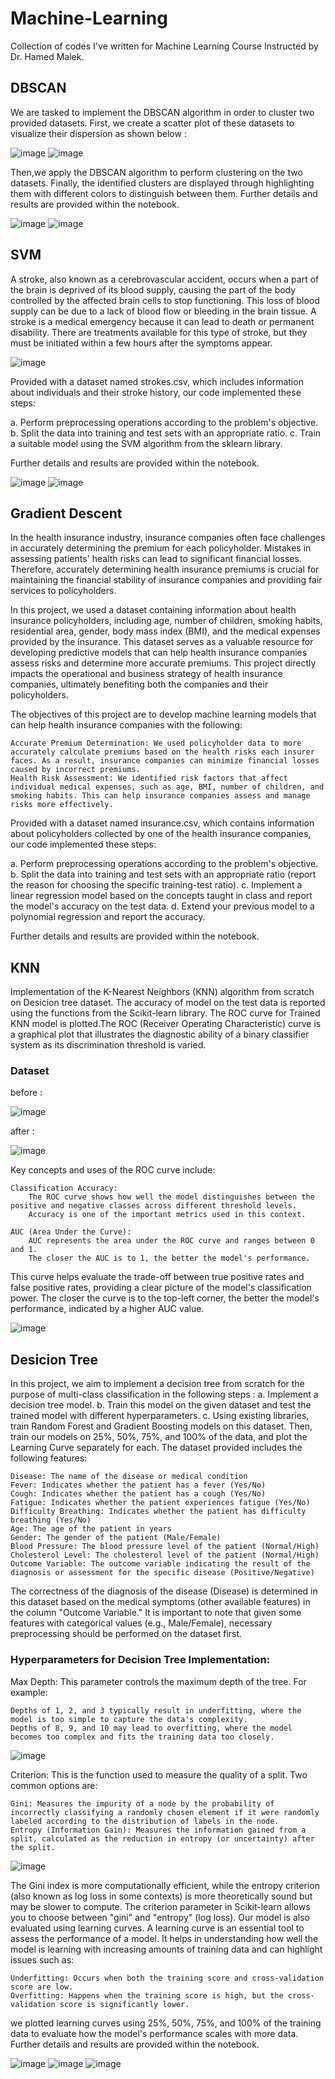 # Machine-Learning
Collection of codes I've written for Machine Learning Course Instructed by Dr. Hamed Malek.

## DBSCAN
We are tasked to implement the DBSCAN algorithm in order to cluster two provided datasets. First, we create a scatter plot of these datasets to visualize their dispersion as shown below :

![image](https://github.com/user-attachments/assets/e3d778e9-e9d5-4f80-98ab-d0dfc7d23b6d) ![image](https://github.com/user-attachments/assets/93c92885-6c6e-4038-a5de-f910218c0195)


Then,we apply the DBSCAN algorithm to perform clustering on the two datasets. Finally, the identified clusters are displayed through highlighting them with different colors to distinguish between them.
Further details and results are provided within the notebook.

![image](https://github.com/user-attachments/assets/ca1e226e-688f-4e99-87cc-67e5becfacd8) ![image](https://github.com/user-attachments/assets/b966483f-8d44-4900-b9c8-a7f62c4a33c0)


## SVM
A stroke, also known as a cerebrovascular accident, occurs when a part of the brain is deprived of its blood supply, causing the part of the body controlled by the affected brain cells to stop functioning. This loss of blood supply can be due to a lack of blood flow or bleeding in the brain tissue. A stroke is a medical emergency because it can lead to death or permanent disability. There are treatments available for this type of stroke, but they must be initiated within a few hours after the symptoms appear.

![image](https://github.com/user-attachments/assets/7c637b29-1039-4aea-a231-cc3e3e569c3a)

Provided with a dataset named strokes.csv, which includes information about individuals and their stroke history, our code implemented these steps:

a. Perform preprocessing operations according to the problem's objective.
b. Split the data into training and test sets with an appropriate ratio.
c. Train a suitable model using the SVM algorithm from the sklearn library.

Further details and results are provided within the notebook.

![image](https://github.com/user-attachments/assets/f0ebb766-843e-49f5-a02f-2c367dbc69e5) ![image](https://github.com/user-attachments/assets/9c54edb4-658f-41c5-87fd-4fd0afc0077a)


## Gradient Descent
In the health insurance industry, insurance companies often face challenges in accurately determining the premium for each policyholder. Mistakes in assessing patients' health risks can lead to significant financial losses. Therefore, accurately determining health insurance premiums is crucial for maintaining the financial stability of insurance companies and providing fair services to policyholders.

In this project, we used a dataset containing information about health insurance policyholders, including age, number of children, smoking habits, residential area, gender, body mass index (BMI), and the medical expenses provided by the insurance. This dataset serves as a valuable resource for developing predictive models that can help health insurance companies assess risks and determine more accurate premiums. This project directly impacts the operational and business strategy of health insurance companies, ultimately benefiting both the companies and their policyholders.

The objectives of this project are to develop machine learning models that can help health insurance companies with the following:

    Accurate Premium Determination: We used policyholder data to more accurately calculate premiums based on the health risks each insurer faces. As a result, insurance companies can minimize financial losses caused by incorrect premiums.
    Health Risk Assessment: We identified risk factors that affect individual medical expenses, such as age, BMI, number of children, and smoking habits. This can help insurance companies assess and manage risks more effectively.

Provided with a dataset named insurance.csv, which contains information about policyholders collected by one of the health insurance companies, our code implemented these steps:

a. Perform preprocessing operations according to the problem's objective.
b. Split the data into training and test sets with an appropriate ratio (report the reason for choosing the specific training-test ratio).
c. Implement a linear regression model based on the concepts taught in class and report the model's accuracy on the test data.
d. Extend your previous model to a polynomial regression and report the accuracy.

Further details and results are provided within the notebook.
## KNN
Implementation of the K-Nearest Neighbors (KNN) algorithm from scratch on Desicion tree dataset. The accuracy of model on the test data is reported using the functions from the Scikit-learn library. The ROC curve for Trained KNN model is plotted.The ROC (Receiver Operating Characteristic) curve is a graphical plot that illustrates the diagnostic ability of a binary classifier system as its discrimination threshold is varied.
### Dataset
before :

![image](https://github.com/user-attachments/assets/b6e3dff9-6b21-4b67-b1d5-614117a53964)

after :

![image](https://github.com/user-attachments/assets/e6b6617f-f333-4020-a4fa-9bc93a9a8a2c)

Key concepts and uses of the ROC curve include:

    Classification Accuracy:
        The ROC curve shows how well the model distinguishes between the positive and negative classes across different threshold levels.
        Accuracy is one of the important metrics used in this context.

    AUC (Area Under the Curve):
        AUC represents the area under the ROC curve and ranges between 0 and 1.
        The closer the AUC is to 1, the better the model's performance.

This curve helps evaluate the trade-off between true positive rates and false positive rates, providing a clear picture of the model's classification power. The closer the curve is to the top-left corner, the better the model's performance, indicated by a higher AUC value.

![image](https://github.com/user-attachments/assets/fc0ee073-68e4-478f-8025-ee96f59f41d4)


## Desicion Tree
In this project, we aim to implement a decision tree from scratch for the purpose of multi-class classification in the following steps :
a. Implement a decision tree model.
b. Train this model on the given dataset and test the trained model with different hyperparameters.
c. Using existing libraries, train Random Forest and Gradient Boosting models on this dataset. Then, train our models on 25%, 50%, 75%, and 100% of the data, and plot the Learning Curve separately for each. 
The dataset provided includes the following features:

    Disease: The name of the disease or medical condition
    Fever: Indicates whether the patient has a fever (Yes/No)
    Cough: Indicates whether the patient has a cough (Yes/No)
    Fatigue: Indicates whether the patient experiences fatigue (Yes/No)
    Difficulty Breathing: Indicates whether the patient has difficulty breathing (Yes/No)
    Age: The age of the patient in years
    Gender: The gender of the patient (Male/Female)
    Blood Pressure: The blood pressure level of the patient (Normal/High)
    Cholesterol Level: The cholesterol level of the patient (Normal/High)
    Outcome Variable: The outcome variable indicating the result of the diagnosis or assessment for the specific disease (Positive/Negative)

The correctness of the diagnosis of the disease (Disease) is determined in this dataset based on the medical symptoms (other available features) in the column "Outcome Variable." It is important to note that given some features with categorical values (e.g., Male/Female), necessary preprocessing should be performed on the dataset first.
### Hyperparameters for Decision Tree Implementation:
Max Depth: This parameter controls the maximum depth of the tree. For example:

    Depths of 1, 2, and 3 typically result in underfitting, where the model is too simple to capture the data's complexity.
    Depths of 8, 9, and 10 may lead to overfitting, where the model becomes too complex and fits the training data too closely.

![image](https://github.com/user-attachments/assets/23252d99-9ae8-4944-b3e1-7093b57f3e8c)


Criterion: This is the function used to measure the quality of a split. Two common options are:

    Gini: Measures the impurity of a node by the probability of incorrectly classifying a randomly chosen element if it were randomly labeled according to the distribution of labels in the node.
    Entropy (Information Gain): Measures the information gained from a split, calculated as the reduction in entropy (or uncertainty) after the split.

![image](https://github.com/user-attachments/assets/25b41cd9-6bdd-4a02-bc9f-59903d58750f)


The Gini index is more computationally efficient, while the entropy criterion (also known as log loss in some contexts) is more theoretically sound but may be slower to compute.
The criterion parameter in Scikit-learn allows you to choose between "gini" and "entropy" (log loss).
Our model is also evaluated using learning curves.
A learning curve is an essential tool to assess the performance of a model. It helps in understanding how well the model is learning with increasing amounts of training data and can highlight issues such as:

    Underfitting: Occurs when both the training score and cross-validation score are low.
    Overfitting: Happens when the training score is high, but the cross-validation score is significantly lower.

we plotted learning curves using 25%, 50%, 75%, and 100% of the training data to evaluate how the model's performance scales with more data. 
Further details and results are provided within the notebook.

![image](https://github.com/user-attachments/assets/6e0dc066-5c88-437b-8141-4b2991b4285b) ![image](https://github.com/user-attachments/assets/db1584a2-cb16-421e-ad53-35e17e053278) ![image](https://github.com/user-attachments/assets/5efdaad3-9f20-4d78-8e0c-eda896b29887)


